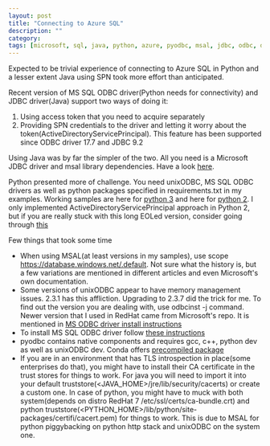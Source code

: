 ```yaml
---
layout: post
title: "Connecting to Azure SQL"
description: ""
category:
tags: [microsoft, sql, java, python, azure, pyodbc, msal, jdbc, odbc, development, linux]
---
```


Expected to be trivial experience of connecting to Azure SQL in Python and a lesser extent Java using SPN took more effort than anticipated. 

Recent version of MS SQL ODBC driver(Python needs for connectivity) and JDBC driver(Java) support two ways of doing it:
1. Using access token that you need to acquire separately
2. Providing SPN credentials to the driver and letting it worry about the token(ActiveDirectoryServicePrincipal). This feature has been supported since ODBC driver 17.7 and JDBC 9.2

Using Java was by far the simpler of the two. All you need is a Microsoft JDBC driver and msal library dependencies. Have a look [here](https://github.com/arykov/azure-sql-spn-samples/tree/main/java-sample).

Python presented more of challenge. You need unixODBC, MS SQL ODBC drivers as well as python packages specified in requirements.txt in my examples. Working samples are here for [python 3](https://github.com/arykov/azure-sql-spn-samples/tree/main/python3-sample) and here for [python 2](https://github.com/arykov/azure-sql-spn-samples/tree/main/python2-sample). I only implemented ActiveDirectoryServicePrincipal approach in Python 2, but if you are really stuck with this long EOLed version, consider going through [this](https://github.com/mkleehammer/pyodbc/issues/228)

Few things that took some time
- When using MSAL(at least versions in my samples), use scope https://database.windows.net/.default. Not sure what the history is, but a few variations are mentioned in different articles and even Microsoft's own documentation.
- Some versions of unixODBC appear to have memory management issues. 2.3.1 has this affliction. Upgrading to 2.3.7 did the trick for me. To find out the version you are dealing with, use odbcinst -j command. Newer version that I used in RedHat came from Microsoft's repo. It is mentioned in [MS ODBC driver install instructions](https://docs.microsoft.com/en-us/sql/connect/odbc/linux-mac/installing-the-microsoft-odbc-driver-for-sql-server)
- To install MS SQL ODBC driver follow [these instructions](https://docs.microsoft.com/en-us/sql/connect/odbc/linux-mac/installing-the-microsoft-odbc-driver-for-sql-server)
- pyodbc contains native components and requires gcc, c++, python dev as well as unixODBC dev. Conda offers [precompiled package](https://anaconda.org/anaconda/pyodbc)
- If you are in an environment that has TLS introspection in place(some enterprises do that), you might have to install their CA certificate in the trust stores for things to work. For java you will need to import it into your default truststore(<JAVA_HOME>/jre/lib/security/cacerts) or create a custom one. In case of python, you might have to muck with both system(depends on distro RedHat 7 /etc/ssl/certs/ca-bundle.crt) and python truststore(<PYTHON_HOME>/lib/python<version>/site-packages/certifi/cacert.pem) for things to work. This is due to MSAL for python piggybacking on python http stack and unixODBC on the system one.

